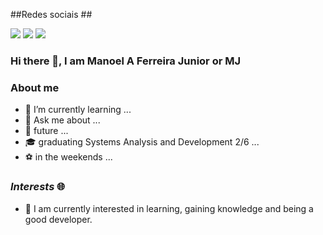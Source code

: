 ##Redes sociais  ##

<img src="https://img.shields.io/badge/manoeljunior96592-facebook-blue"
/>
<img
src="https://img.shields.io/badge/ManoelAFJr-GitHub-white"
/>
<img
src="https://img.shields.io/badge/%40manoeljunior__06-instagram-red"
/>


### Hi there 👋, I am Manoel A Ferreira Junior or MJ
### About me


* 🌱 I’m currently learning ...
* 💬 Ask me about ...
* :eyes: future ...
* :mortar_board: graduating Systems Analysis and Development 2/6 ...
* ⚽  in the weekends ...

### **_Interests_**  :globe_with_meridians:
* 📑 I am currently interested in learning, gaining knowledge and being a good developer.
